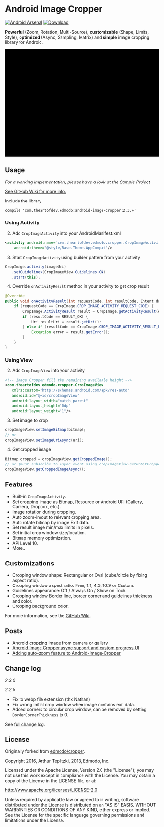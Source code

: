 Android Image Cropper
=======
[![Android Arsenal](https://img.shields.io/badge/Android%20Arsenal-Android--Image--Cropper-green.svg?style=true)](https://android-arsenal.com/details/1/3487)
[ ![Download](https://api.bintray.com/packages/arthurhub/maven/Android-Image-Cropper/images/download.svg) ](https://bintray.com/arthurhub/maven/Android-Image-Cropper/_latestVersion)


**Powerful** (Zoom, Rotation, Multi-Source), **customizable** (Shape, Limits, Style), **optimized** (Async, Sampling, Matrix) and **simple** image cropping library for Android.

![Crop](https://github.com/ArthurHub/Android-Image-Cropper/blob/master/art/demo.gif?raw=true)

## Usage
*For a working implementation, please have a look at the Sample Project*

[See GitHub Wiki for more info.](https://github.com/ArthurHub/Android-Image-Cropper/wiki)

Include the library

 ```
 compile 'com.theartofdev.edmodo:android-image-cropper:2.3.+'
 ```

### Using Activity

2. Add `CropImageActivity` into your AndroidManifest.xml
 ```xml
 <activity android:name="com.theartofdev.edmodo.cropper.CropImageActivity"
     android:theme="@style/Base.Theme.AppCompat"/>
 ```

3. Start `CropImageActivity` using builder pattern from your activity
 ```java
 CropImage.activity(imageUri)
    .setGuidelines(CropImageView.Guidelines.ON)
    .start(this);
 ```

4. Override `onActivityResult` method in your activity to get crop result
 ```java
 @Override
 public void onActivityResult(int requestCode, int resultCode, Intent data) {
     if (requestCode == CropImage.CROP_IMAGE_ACTIVITY_REQUEST_CODE) {
         CropImage.ActivityResult result = CropImage.getActivityResult(data);
         if (resultCode == RESULT_OK) {
             Uri resultUri = result.getUri();
         } else if (resultCode == CropImage.CROP_IMAGE_ACTIVITY_RESULT_ERROR_CODE) {
             Exception error = result.getError();
         }
     }
 }
 ```

### Using View
2. Add `CropImageView` into your activity
 ```xml
 <!-- Image Cropper fill the remaining available height -->
 <com.theartofdev.edmodo.cropper.CropImageView
    xmlns:custom="http://schemas.android.com/apk/res-auto"
    android:id="@+id/cropImageView"
    android:layout_width="match_parent"
    android:layout_height="0dp"
    android:layout_weight="1"/>
 ```

3. Set image to crop
 ```java
 cropImageView.setImageBitmap(bitmap);
 // or
 cropImageView.setImageUriAsync(uri);
 ```

4. Get cropped image
 ```java
 Bitmap cropped = cropImageView.getCroppedImage();
 // or (must subscribe to async event using cropImageView.setOnGetCroppedImageCompleteListener(listener))
 cropImageView.getCroppedImageAsync();
 ```

## Features
- Built-in `CropImageActivity`.
- Set cropping image as Bitmap, Resource or Android URI (Gallery, Camera, Dropbox, etc.).
- Image rotation during cropping.
- Auto zoom-in/out to relevant cropping area.
- Auto rotate bitmap by image Exif data.
- Set result image min/max limits in pixels.
- Set initial crop window size/location.
- Bitmap memory optimization.
- API Level 10.
- More..
 
## Customizations
- Cropping window shape: Rectangular or Oval (cube/circle by fixing aspect ratio).
- Cropping window aspect ratio: Free, 1:1, 4:3, 16:9 or Custom.
- Guidelines appearance: Off / Always On / Show on Toch.
- Cropping window Border line, border corner and guidelines thickness and color.
- Cropping background color.

For more information, see the [GitHub Wiki](https://github.com/ArthurHub/Android-Image-Cropper/wiki). 

## Posts
 - [Android cropping image from camera or gallery](http://theartofdev.com/2015/02/15/android-cropping-image-from-camera-or-gallery/)
 - [Android Image Cropper async support and custom progress UI](http://theartofdev.com/2016/01/15/android-image-cropper-async-support-and-custom-progress-ui/)
 - [Adding auto-zoom feature to Android-Image-Cropper](https://theartofdev.com/2016/04/25/adding-auto-zoom-feature-to-android-image-cropper/)

## Change log
*2.3.0*



*2.2.5*

- Fix to webp file extension (thx Nathan)
- Fix wrong initial crop window when image contains exif data.
- Added corners to circular crop window, can be removed by setting `BorderCornerThickness` to 0.

See [full change log](https://github.com/ArthurHub/Android-Image-Cropper/wiki/Change-Log).

## License
Originally forked from [edmodo/cropper](https://github.com/edmodo/cropper).

Copyright 2016, Arthur Teplitzki, 2013, Edmodo, Inc.

Licensed under the Apache License, Version 2.0 (the "License"); you may not use this work except in compliance with the   License.
You may obtain a copy of the License in the LICENSE file, or at:

  http://www.apache.org/licenses/LICENSE-2.0

Unless required by applicable law or agreed to in writing, software distributed under the License is distributed on an "AS   IS" BASIS, WITHOUT WARRANTIES OR CONDITIONS OF ANY KIND, either express or implied. See the License for the specific language governing permissions and limitations under the License.

